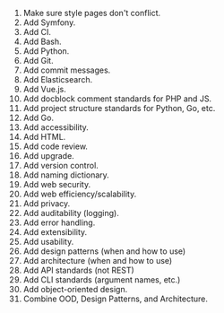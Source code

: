 1. Make sure style pages don't conflict.
2. Add Symfony.
3. Add CI.
4. Add Bash.
5. Add Python.
6. Add Git.
7. Add commit messages.
8. Add Elasticsearch.
9. Add Vue.js.
10. Add docblock comment standards for PHP and JS.
11. Add project structure standards for Python, Go, etc.
12. Add Go.
13. Add accessibility.
14. Add HTML.
15. Add code review.
16. Add upgrade.
17. Add version control.
18. Add naming dictionary.
19. Add web security.
20. Add web efficiency/scalability.
21. Add privacy.
22. Add auditability (logging).
23. Add error handling.
24. Add extensibility.
25. Add usability.
26. Add design patterns (when and how to use)
27. Add architecture (when and how to use)
28. Add API standards (not REST)
29. Add CLI standards (argument names, etc.)
30. Add object-oriented design.
31. Combine OOD, Design Patterns, and Architecture.
